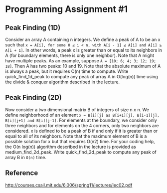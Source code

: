 Programming Assignment #1
=========

Peak Finding (1D)
---------
Consider an array A containing n integers. We define a peak of A to be an x such that
``x = A[i], for some 0 ≤ i < n, with A[i - 1] ≤ A[i] and A[i] ≥ A[i + 1]``. In other words, a peak x is greater than or equal to its neighbors in A (for boundary elements, there is only one neighbor). Note that A might have multiple peaks. As an example, suppose ``A = [10; 6; 4; 3; 12; 19; 18]``. Then A has two peaks: 10 and 19. Note that the absolute maximum of A is always a peak, but it requires O(n) time to compute.
    Write quick_find_1d_peak to compute any peak of array A in O(log(n)) time using the divide & conquer algorithm described in the lecture.

Peak Finding (2D)
---------
Now consider a two dimensional matrix B of integers of size n x n. We define neighborhood of an element ``x = B[i][j] as B[i+1][j], B[i-1][j], B[i][j+1] and B[i][j-1]``. For elements at the boundary, we consider only three neighbors and for elements on the 4 corners, only two neighbors are considered. x is defined to be a peak of B if and only if it is greater than or equal to all of its neighbors. Note that the maximum element of B is a possible solution for x but that requires O(n2) time.
    For your coding help, the O(n log(n)) algorithm described in the lecture is provided as medium_find_2d_peak. Write quick_find_2d_peak to compute any peak of array B in ``O(n)`` time.
    
Reference
---------
<http://courses.csail.mit.edu/6.006/spring11/lectures/lec02.pdf>



